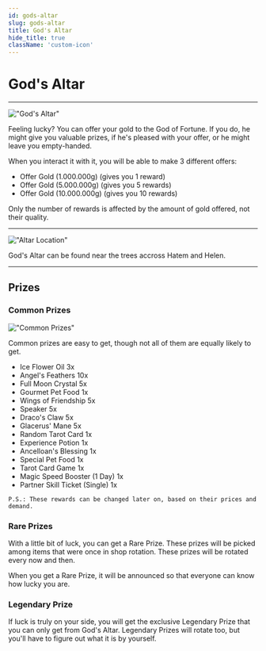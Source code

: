 ```yaml
---
id: gods-altar
slug: gods-altar
title: God's Altar 
hide_title: true
className: 'custom-icon'
---
```


# God's Altar

---

!["God's Altar"](https://i.imgur.com/XbDi6X7.jpeg)

Feeling lucky? You can offer your gold to the God of Fortune.
If you do, he might give you valuable prizes, if he's pleased with your offer, or he might leave you empty-handed.

When you interact it with it, you will be able to make 3 different offers:
- Offer Gold (1.000.000g) (gives you 1 reward)
- Offer Gold (5.000.000g) (gives you 5 rewards)
- Offer Gold (10.000.000g) (gives you 10 rewards)

Only the number of rewards is affected by the amount of gold offered, not their quality.

---

!["Altar Location"](https://i.imgur.com/XYYz5aB.jpg)

God's Altar can be found near the trees accross Hatem and Helen.

---

## Prizes

### Common Prizes

!["Common Prizes"](https://i.imgur.com/EGZc2SB.jpg)

Common prizes are easy to get, though not all of them are equally likely to get.

- Ice Flower Oil 3x
- Angel's Feathers 10x
- Full Moon Crystal 5x
- Gourmet Pet Food 1x
- Wings of Friendship 5x
- Speaker 5x
- Draco's Claw 5x
- Glacerus' Mane 5x
- Random Tarot Card 1x
- Experience Potion 1x
- Ancelloan's Blessing 1x
- Special Pet Food 1x
- Tarot Card Game 1x
- Magic Speed Booster (1 Day) 1x
- Partner Skill Ticket (Single) 1x

``P.S.: These rewards can be changed later on, based on their prices and demand.``

### Rare Prizes

With a little bit of luck, you can get a Rare Prize.
These prizes will be picked among items that were once in shop rotation.
These prizes will be rotated every now and then.

When you get a Rare Prize, it will be announced so that everyone can know how lucky you are.

### Legendary Prize

If luck is truly on your side, you will get the exclusive Legendary Prize that you can only get from God's Altar.
Legendary Prizes will rotate too, but you'll have to figure out what it is by yourself.